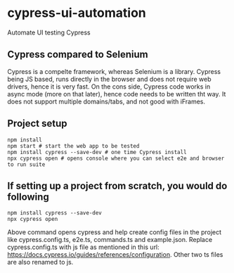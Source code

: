 # cypress-ui-automation
Automate UI testing Cypress

## Cypress compared to Selenium

Cypress is a compelte framework, whereas Selenium is a library. Cypress being JS based, runs directly in the browser and does not require web drivers, hence it is very fast. On the cons side, Cypress code works in async mode (more on that later), hence code needs to be written tht way. It does not support multiple domains/tabs, and not good with iFrames. 

## Project setup

```
npm install
npm start # start the web app to be tested
npm install cypress --save-dev # one time Cypress install
npx cypress open # opens console where you can select e2e and browser to run suite
```

## If setting up a project from scratch, you would do following
```
npm install cypress --save-dev
npx cypress open 
```
Above command opens cypress and help create config files in the project like cypress.config.ts, e2e.ts, commands.ts and example.json. Replace cypress.config.ts with js file as mentioned in this url: https://docs.cypress.io/guides/references/configuration. Other two ts files are also renamed to js.